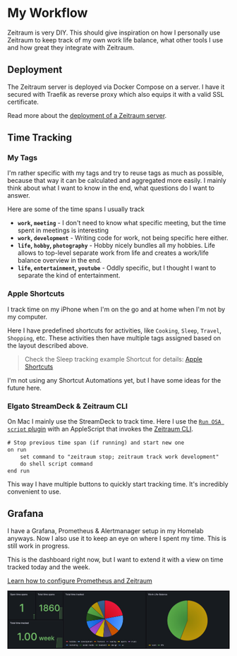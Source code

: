 # My Workflow

Zeitraum is very DIY. This should give inspiration on how I personally use Zeitraum to keep track of my own work life balance, what other tools I use and how great they integrate with Zeitraum.

## Deployment

The Zeitraum server is deployed via Docker Compose on a server. I have it secured with Traefik as reverse proxy which also equips it with a valid SSL certificate.

Read more about the [deployment of a Zeitraum server](../packages/server/README.md#docker-compose).

## Time Tracking

### My Tags

I'm rather specific with my tags and try to reuse tags as much as possible, because that way it can be calculated and aggregated more easily. I mainly think about what I want to know in the end, what questions do I want to answer.

Here are some of the time spans I usually track

- **`work`, `meeting`** - I don't need to know what specific meeting, but the time spent in meetings is interesting
- **`work`, `development`** - Writing code for work, not being specific here either.
- **`life`, `hobby`, `photography`** - Hobby nicely bundles all my hobbies. Life allows to top-level separate work from life and creates a work/life balance overview in the end.
- **`life`, `entertainment`, `youtube`** - Oddly specific, but I thought I want to separate the kind of entertainment.

### Apple Shortcuts

I track time on my iPhone when I'm on the go and at home when I'm not by my computer.

Here I have predefined shortcuts for activities, like `Cooking`, `Sleep`, `Travel`, `Shopping`, etc. These activities then have multiple tags assigned based on the layout described above.

> Check the Sleep tracking example Shortcut for details: [Apple Shortcuts](./apple-shortcuts.md)

I'm not using any Shortcut Automations yet, but I have some ideas for the future here.

### Elgato StreamDeck & Zeitraum CLI

On Mac I mainly use the StreamDeck to track time. Here I use the [`Run OSA script` plugin](https://github.com/gabrielperales/streamdeck-osascript) with an AppleScript that invokes the [Zeitraum CLI](../packages/cli/README.md).

```AppleScript
# Stop previous time span (if running) and start new one
on run
	set command to "zeitraum stop; zeitraum track work development"
	do shell script command
end run
```

This way I have multiple buttons to quickly start tracking time. It's incredibly convenient to use.

## Grafana

I have a Grafana, Prometheus & Alertmanager setup in my Homelab anyways. Now I also use it to keep an eye on where I spent my time. This is still work in progress.

This is the dashboard right now, but I want to extend it with a view on time tracked today and the week.

[Learn how to configure Prometheus and Zeitraum](./packages/server/README.md#prometheus)

![](./assets/grafana-screenshot.png)
